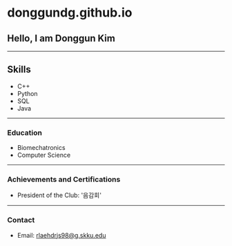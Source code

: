 # donggundg.github.io

## Hello, I am Donggun Kim
---

## Skills
- C++
- Python
- SQL
- Java

---

### Education
- Biomechatronics
- Computer Science

---

### Achievements and Certifications
- President of the Club: '음감회'

---

### Contact
- Email: rlaehdrjs98@g.skku.edu
